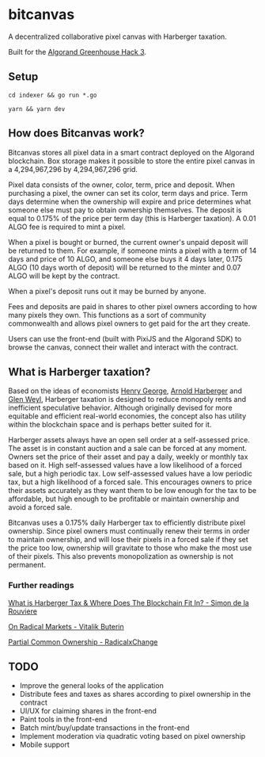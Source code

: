 # bitcanvas

A decentralized collaborative pixel canvas with Harberger taxation.

Built for the [Algorand Greenhouse Hack 3](https://gitcoin.co/hackathon/greenhouse3).

## Setup

`cd indexer && go run *.go`

`yarn && yarn dev`

## How does Bitcanvas work?

Bitcanvas stores all pixel data in a smart contract deployed on the Algorand blockchain. Box storage makes it possible to store the entire pixel canvas in a 4,294,967,296 by 4,294,967,296 grid.

Pixel data consists of the owner, color, term, price and deposit. When purchasing a pixel, the owner can set its color, term days and price. Term days determine when the ownership will expire and price determines what someone else must pay to obtain ownership themselves. The deposit is equal to 0.175% of the price per term day (this is Harberger taxation). A 0.01 ALGO fee is required to mint a pixel.

When a pixel is bought or burned, the current owner's unpaid deposit will be returned to them. For example, if someone mints a pixel with a term of 14 days and price of 10 ALGO, and someone else buys it 4 days later, 0.175 ALGO (10 days worth of deposit) will be returned to the minter and 0.07 ALGO will be kept by the contract.

When a pixel's deposit runs out it may be burned by anyone.

Fees and deposits are paid in shares to other pixel owners according to how many pixels they own. This functions as a sort of community commonwealth and allows pixel owners to get paid for the art they create.

Users can use the front-end (built with PixiJS and the Algorand SDK) to browse the canvas, connect their wallet and interact with the contract.

## What is Harberger taxation?

Based on the ideas of economists [Henry George](https://en.wikipedia.org/wiki/Henry_George), [Arnold Harberger](https://en.wikipedia.org/wiki/Arnold_Harberger) and [Glen Weyl](https://glenweyl.com/), Harberger taxation is designed to reduce monopoly rents and inefficient speculative behavior. Although originally devised for more equitable and efficient real-world economies, the concept also has utility within the blockchain space and is perhaps better suited for it.

Harberger assets always have an open sell order at a self-assessed price. The asset is in constant auction and a sale can be forced at any moment. Owners set the price of their asset and pay a daily, weekly or monthly tax based on it. High self-assessed values have a low likelihood of a forced sale, but a high periodic tax. Low self-assessed values have a low periodic tax, but a high likelihood of a forced sale. This encourages owners to price their assets accurately as they want them to be low enough for the tax to be affordable, but high enough to be profitable or maintain ownership and avoid a forced sale.

Bitcanvas uses a 0.175% daily Harberger tax to efficiently distribute pixel ownership. Since pixel owners must continually renew their terms in order to maintain ownership, and will lose their pixels in a forced sale if they set the price too low, ownership will gravitate to those who make the most use of their pixels. This also prevents monopolization as ownership is not permanent.

### Further readings

[What is Harberger Tax & Where Does The Blockchain Fit In? - Simon de la Rouviere](https://medium.com/@simondlr/what-is-harberger-tax-where-does-the-blockchain-fit-in-1329046922c6)

[On Radical Markets - Vitalik Buterin](https://vitalik.ca/general/2018/04/20/radical_markets.html)

[Partial Common Ownership - RadicalxChange](https://www.radicalxchange.org/concepts/partial-common-ownership/)

## TODO

- Improve the general looks of the application
- Distribute fees and taxes as shares according to pixel ownership in the contract
- UI/UX for claiming shares in the front-end
- Paint tools in the front-end
- Batch mint/buy/update transactions in the front-end
- Implement moderation via quadratic voting based on pixel ownership
- Mobile support
